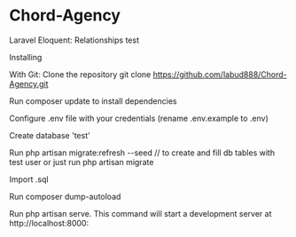 # Chord-Agency
Laravel Eloquent: Relationships test 

Installing

With Git: Clone the repository git clone https://github.com/labud888/Chord-Agency.git

Run composer update to install dependencies

Configure .env file with your credentials (rename .env.example to .env)

Create database 'test'

Run php artisan migrate:refresh --seed // to create and fill db tables with test user or just run php artisan migrate

Import .sql

Run composer dump-autoload

Run php artisan serve. This command will start a development server at http://localhost:8000:
